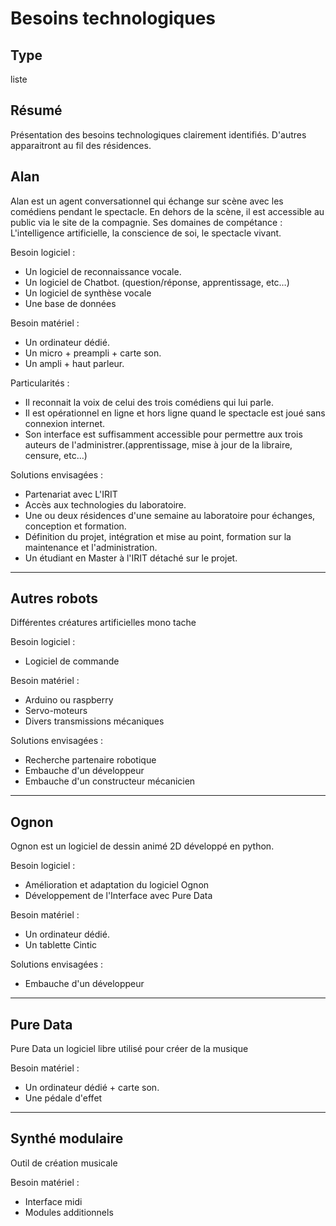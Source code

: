 Besoins technologiques
======================

Type
----

liste

Résumé
------

Présentation des besoins technologiques clairement identifiés. D'autres apparaitront au fil des résidences.

Alan
---------
Alan est un agent conversationnel qui échange sur scène avec les comédiens pendant le spectacle. En dehors de la scène, il est accessible au public via le site de la compagnie. Ses domaines de compétance : L'intelligence artificielle, la conscience de soi, le spectacle vivant.

Besoin logiciel :
-  Un logiciel de reconnaissance vocale.
-  Un logiciel de Chatbot. (question/réponse, apprentissage, etc…)
-  Un logiciel de synthèse vocale
-  Une base de données

Besoin matériel :
-  Un ordinateur dédié.
-  Un micro + preampli + carte son.
-  Un ampli + haut parleur.

Particularités : 
-  Il reconnait la voix de celui des trois comédiens qui lui parle.
-  Il est opérationnel en ligne et hors ligne quand le spectacle est joué sans connexion internet.
-  Son interface est suffisamment accessible pour permettre aux trois auteurs de l'administrer.(apprentissage, mise à jour de la libraire, censure, etc…)

Solutions envisagées :
-  Partenariat avec L'IRIT
-  Accès aux technologies du laboratoire.
-  Une ou deux résidences d'une semaine au laboratoire pour échanges, conception et formation. 
-  Définition du projet, intégration et mise au point, formation sur la maintenance et l'administration.
-  Un étudiant en Master à l'IRIT détaché sur le projet.

------------------------------------------------

Autres robots
-------------
Différentes créatures artificielles mono tache

Besoin logiciel :
-  Logiciel de commande

Besoin matériel :
-  Arduino ou raspberry
-  Servo-moteurs
-  Divers transmissions mécaniques

Solutions envisagées :
-  Recherche partenaire robotique
-  Embauche d'un développeur
-  Embauche d'un constructeur mécanicien

------------------------------------------------

Ognon
-----
Ognon est un logiciel de dessin animé 2D développé en python.

Besoin logiciel :
-  Amélioration et adaptation du logiciel Ognon
-  Développement de l'Interface avec Pure Data

Besoin matériel :
-  Un ordinateur dédié.
-  Un tablette Cintic

Solutions envisagées :
-  Embauche d'un développeur

------------------------------------------------

Pure Data
---------
Pure Data un logiciel libre utilisé pour créer de la musique

Besoin matériel :
-  Un ordinateur dédié + carte son.
-  Une pédale d'effet

------------------------------------------------

Synthé modulaire
----------------
Outil de création musicale

Besoin matériel :
-  Interface midi
-  Modules additionnels
